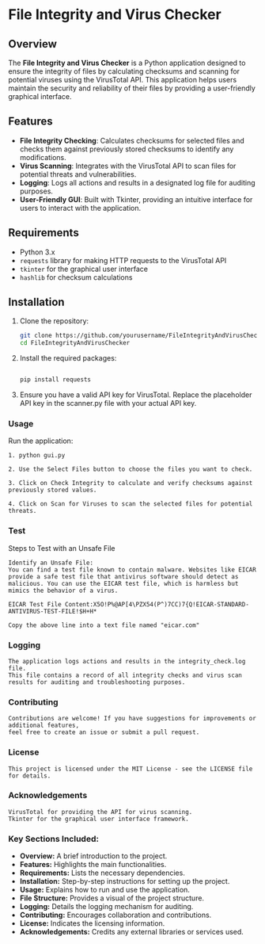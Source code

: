 # File Integrity and Virus Checker

## Overview

The **File Integrity and Virus Checker** is a Python application designed to ensure the integrity of files by calculating checksums and scanning for potential viruses using the VirusTotal API. This application helps users maintain the security and reliability of their files by providing a user-friendly graphical interface.

## Features

- **File Integrity Checking**: Calculates checksums for selected files and checks them against previously stored checksums to identify any modifications.
- **Virus Scanning**: Integrates with the VirusTotal API to scan files for potential threats and vulnerabilities.
- **Logging**: Logs all actions and results in a designated log file for auditing purposes.
- **User-Friendly GUI**: Built with Tkinter, providing an intuitive interface for users to interact with the application.

## Requirements

- Python 3.x
- `requests` library for making HTTP requests to the VirusTotal API
- `tkinter` for the graphical user interface
- `hashlib` for checksum calculations

## Installation

1. Clone the repository:

   ```bash
   git clone https://github.com/yourusername/FileIntegrityAndVirusChecker.git
   cd FileIntegrityAndVirusChecker

2. Install the required packages:

    ```bash
    
    pip install requests

3. Ensure you have a valid API key for VirusTotal. 
    Replace the placeholder API key in the scanner.py file with your actual API key.


### Usage
Run the application:

    1. python gui.py

    2. Use the Select Files button to choose the files you want to check.

    3. Click on Check Integrity to calculate and verify checksums against previously stored values.

    4. Click on Scan for Viruses to scan the selected files for potential threats.

### Test
Steps to Test with an Unsafe File

    Identify an Unsafe File:
    You can find a test file known to contain malware. Websites like EICAR provide a safe test file that antivirus software should detect as malicious. You can use the EICAR test file, which is harmless but mimics the behavior of a virus.

    EICAR Test File Content:X5O!P%@AP[4\PZX54(P^)7CC)7{Q!EICAR-STANDARD-ANTIVIRUS-TEST-FILE!$H+H* 

    Copy the above line into a text file named "eicar.com"


### Logging

    The application logs actions and results in the integrity_check.log file.
    This file contains a record of all integrity checks and virus scan results for auditing and troubleshooting purposes.

### Contributing

    Contributions are welcome! If you have suggestions for improvements or additional features,
    feel free to create an issue or submit a pull request.

### License

    This project is licensed under the MIT License - see the LICENSE file for details.

### Acknowledgements

    VirusTotal for providing the API for virus scanning.
    Tkinter for the graphical user interface framework.


### Key Sections Included:
- **Overview:** A brief introduction to the project.
- **Features:** Highlights the main functionalities.
- **Requirements:** Lists the necessary dependencies.
- **Installation:** Step-by-step instructions for setting up the project.
- **Usage:** Explains how to run and use the application.
- **File Structure:** Provides a visual of the project structure.
- **Logging:** Details the logging mechanism for auditing.
- **Contributing:** Encourages collaboration and contributions.
- **License:** Indicates the licensing information.
- **Acknowledgements:** Credits any external libraries or services used.


